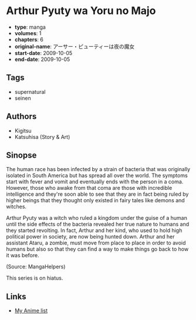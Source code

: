 # Arthur Pyuty wa Yoru no Majo

-   **type**: manga
-   **volumes**: 1
-   **chapters**: 6
-   **original-name**: アーサー・ピューティーは夜の魔女
-   **start-date**: 2009-10-05
-   **end-date**: 2009-10-05

## Tags

-   supernatural
-   seinen

## Authors

-   Kigitsu
-   Katsuhisa (Story & Art)

## Sinopse

The human race has been infected by a strain of bacteria that was originally isolated in South America but has spread all over the world. The symptoms start with fever and vomit and eventually ends with the person in a coma. However, those who awake from that coma are those with incredible intelligence and they're soon able to see that they are in fact being ruled by higher beings that they thought only existed in fairy tales like demons and witches.

Arthur Pyuty was a witch who ruled a kingdom under the guise of a human until the side effects of the bacteria revealed her true nature to humans and they started revolting. In fact, Arthur and her kind, who used to hold high political power in society, are now being hunted down. Arthur and her assistant Ataru, a zombie, must move from place to place in order to avoid humans but also so that they can find a way to make things go back to how it was before.

(Source: MangaHelpers)

This series is on hiatus.

## Links

-   [My Anime list](https://myanimelist.net/manga/28063/Arthur_Pyuty_wa_Yoru_no_Majo)
